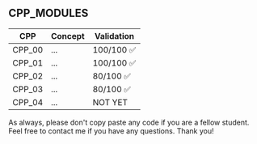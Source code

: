 ## CPP_MODULES

| CPP | Concept |Validation |
| ------ | ------ | ------ |
| CPP_00 | ... | 100/100 ✅ |
| CPP_01 | ... | 100/100 ✅ |
| CPP_02 | ... | 80/100 ✅ |
| CPP_03 | ... | 80/100 ✅ |
| CPP_04 | ... | NOT YET |

As always, please don't copy paste any code if you are a fellow student.
Feel free to contact me if you have any questions. Thank you!

